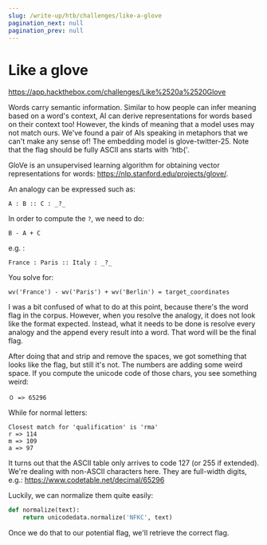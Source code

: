 ```yaml
---
slug: /write-up/htb/challenges/like-a-glove
pagination_next: null
pagination_prev: null
---
```


# Like a glove

https://app.hackthebox.com/challenges/Like%2520a%2520Glove

Words carry semantic information. Similar to how people can infer meaning based on a word's context, AI can derive representations for words based on their context too! However, the kinds of meaning that a model uses may not match ours. We've found a pair of AIs speaking in metaphors that we can't make any sense of! The embedding model is glove-twitter-25. Note that the flag should be fully ASCII ans starts with 'htb{'.

GloVe is an unsupervised learning algorithm for obtaining vector representations for words: https://nlp.stanford.edu/projects/glove/.

An analogy can be expressed such as:

`A : B :: C : _?_`

In order to compute the `?`, we need to do:


`B - A + C`

e.g. :

`France : Paris :: Italy : _?_`

You solve for:

`wv('France') - wv('Paris') + wv('Berlin') = target_coordinates`

I was a bit confused of what to do at this point, because there's the word flag in the corpus. However, when you resolve the analogy, it does not look like the format expected. Instead, what it needs to be done is resolve every analogy and the append every result into a word. That word will be the final flag.

After doing that and strip and remove the spaces, we got something that looks like the flag, but still it's not. The numbers are adding some weird space. If you compute the unicode code of those chars, you see something weird:

```Closest match for 'tωt' is '０'
０ => 65296
```

While for normal letters:
```
Closest match for 'qualification' is 'rma'
r => 114
m => 109
a => 97
```

It turns out that the ASCII table only arrives to code 127 (or 255 if extended). We're dealing with non-ASCII characters here. They are full-width digits, e.g.: https://www.codetable.net/decimal/65296

Luckily, we can normalize them quite easily:

```python
def normalize(text):
    return unicodedata.normalize('NFKC', text)
```

Once we do that to our potential flag, we'll retrieve the correct flag.